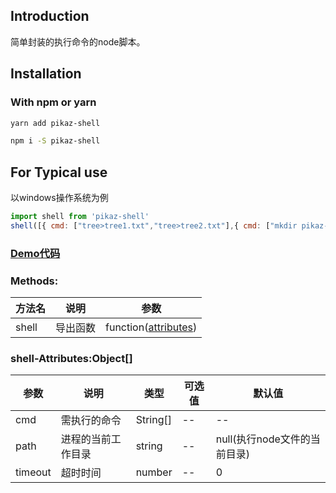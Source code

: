 <!--
 * @Author: zouzheng
 * @Date: 2020-05-25 11:34:55
 * @LastEditors: zouzheng
 * @LastEditTime: 2020-06-19 13:53:25
 * @Description: 这是XXX组件（页面）
--> 
## Introduction

简单封装的执行命令的node脚本。

## Installation

### With npm or yarn 

```bash
yarn add pikaz-shell

npm i -S pikaz-shell
```

## For Typical use
以windows操作系统为例
``` js
import shell from 'pikaz-shell'
shell([{ cmd: ["tree>tree1.txt","tree>tree2.txt"],{ cmd: ["mkdir pikaz-shell"], path: "D:\\" } }])
```

### [Demo代码](https://github.com/pikaz-18/pikaz-shell/blob/master/src/example.js)

### Methods:

方法名|说明|参数
-|-|-
shell|导出函数|function([attributes](#shell-Attributes))

<h3 id="shell-Attributes">shell-Attributes:Object[]</h3>

参数|说明|类型|可选值|默认值
-|-|-|-|-
cmd|需执行的命令|String[]|--|--
path|进程的当前工作目录|string|--|null(执行node文件的当前目录)
timeout|超时时间|number|--|0


